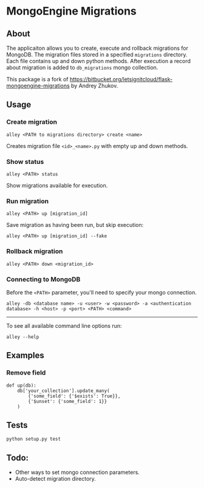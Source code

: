 # MongoEngine Migrations

## About

The applicaiton allows you to create, execute and rollback migrations for MongoDB.
The migration files stored in a specified `migrations` directory.
Each file contains up and down python methods.
After execution a record about migration is added to `db_migrations` mongo collection.

This package is a fork of https://bitbucket.org/letsignitcloud/flask-mongoengine-migrations by Andrey Zhukov.


## Usage

### Create migration

    alley <PATH to migrations directory> create <name>

Creates migration file `<id>_<name>.py` with empty up and down methods.


### Show status

    alley <PATH> status

Show migrations available for execution.


### Run migration

    alley <PATH> up [migration_id]
    

Save migration as having been run, but skip execution:

    alley <PATH> up [migration_id] --fake


### Rollback migration

    alley <PATH> down <migration_id>

 
### Connecting to MongoDB
Before the `<PATH>` parameter, you'll need to specify your mongo connection.
    
    alley -db <database name> -u <user> -w <password> -a <authentication database> -h <host> -p <port> <PATH> <command>
    
    
----

To see all available command line options run:

    alley --help

## Examples

### Remove field

```
def up(db):
    db['your_collection'].update_many(
        {'some_field': {'$exists': True}},
        {'$unset': {'some_field': 1}}
    )
```

    
    

## Tests

    python setup.py test
    
    
## Todo:

- Other ways to set mongo connection parameters.
- Auto-detect migration directory. 